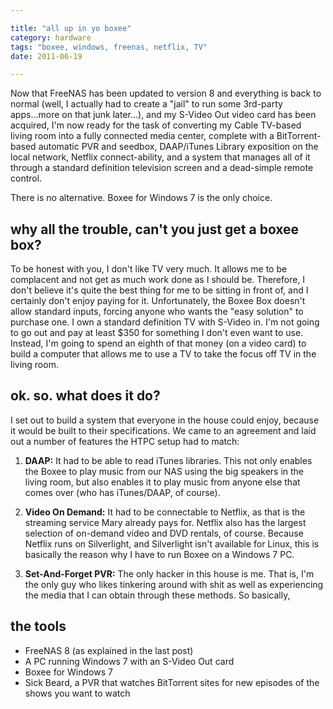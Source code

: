 ```yaml
---

title: "all up in yo boxee"
category: hardware
tags: "boxee, windows, freenas, netflix, TV"
date: 2011-06-19 

---
```



Now that FreeNAS has been updated to version 8 and everything is back to normal (well, I actually had to create a "jail" to run some 3rd-party apps...more on that junk later...), and my S-Video Out video card has been acquired, I'm now ready for the task of converting my Cable TV-based living room into a fully connected media center, complete with a BitTorrent-based automatic PVR and seedbox, DAAP/iTunes Library exposition on the local network, Netflix connect-ability, and a system that manages all of it through a standard definition television screen and a dead-simple remote control.

There is no alternative. Boxee for Windows 7 is the only choice.

## why all the trouble, can't you just get a boxee box?

To be honest with you, I don't like TV very much. It allows me to be complacent and not get as much work done as I should be. Therefore, I don't believe it's quite the best thing for me to be sitting in front of, and I certainly don't enjoy paying for it. Unfortunately, the Boxee Box doesn't allow standard inputs, forcing anyone who wants the "easy solution" to purchase one. I own a standard definition TV with S-Video in. I'm not going to go out and pay at least $350 for something I don't even want to use. Instead, I'm going to spend an eighth of that money (on a video card) to build a computer that allows me to use a TV to take the focus off TV in the living room.

## ok. so. what does it do?

I set out to build a system that everyone in the house could enjoy, because it would be built to their specifications. We came to an agreement and laid out a number of features the HTPC setup had to match:

1. **DAAP:** It had to be able to read iTunes libraries. This not only enables the Boxee to play music from our NAS using the big speakers in the living room, but also enables it to play music from anyone else that comes over (who has iTunes/DAAP, of course).

2. **Video On Demand:** It had to be connectable to Netflix, as that is the streaming service Mary already pays for. Netflix also has the largest selection of on-demand video and DVD rentals, of course. Because Netflix runs on Silverlight, and Silverlight isn't available for Linux, this is basically the reason why I have to run Boxee on a Windows 7 PC.

3. **Set-And-Forget PVR:** The only hacker in this house is me. That is, I'm the only guy who likes tinkering around with shit as well as experiencing the media that I can obtain through these methods. So basically, 

## the tools

- FreeNAS 8 (as explained in the last post)
- A PC running Windows 7 with an S-Video Out card
- Boxee for Windows 7
- Sick Beard, a PVR that watches BitTorrent sites for new episodes of the shows you want to watch